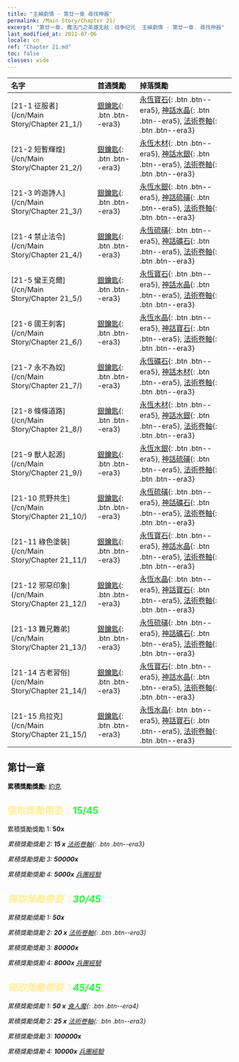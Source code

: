 ```yaml
---
title: "主線劇情 - 第廿一章 尋找神器"
permalink: /Main Story/Chapter 21/
excerpt: "第廿一章. 魔法门之英雄无敌：战争纪元  主線劇情 - 第廿一章. 尋找神器"
last_modified_at: 2021-07-06
locale: cn
ref: "Chapter 21.md"
toc: false
classes: wide
---
```


  | 名字 |  首通獎勵 | 掉落獎勵 |
  |:------------|:------------|:------------| 
  | [21-1 征服者](/cn/Main Story/Chapter 21_1/) | [銀鑰匙](/cn/Items/con_693/){: .btn .btn--era3} | [永恆寶石](/cn/Items/mat_72/){: .btn .btn--era5}, [神話水晶](/cn/Items/mat_66/){: .btn .btn--era5}, [法術卷軸](/cn/Items/con_694/){: .btn .btn--era3} |
  | [21-2 短暫輝煌](/cn/Main Story/Chapter 21_2/) | [銀鑰匙](/cn/Items/con_693/){: .btn .btn--era3} | [永恆木材](/cn/Items/mat_69/){: .btn .btn--era5}, [神話水銀](/cn/Items/mat_63/){: .btn .btn--era5}, [法術卷軸](/cn/Items/con_694/){: .btn .btn--era3} |
  | [21-3 吟遊詩人](/cn/Main Story/Chapter 21_3/) | [銀鑰匙](/cn/Items/con_693/){: .btn .btn--era3} | [永恆水銀](/cn/Items/mat_70/){: .btn .btn--era5}, [神話硫磺](/cn/Items/mat_64/){: .btn .btn--era5}, [法術卷軸](/cn/Items/con_694/){: .btn .btn--era3} |
  | [21-4 禁止法令](/cn/Main Story/Chapter 21_4/) | [銀鑰匙](/cn/Items/con_693/){: .btn .btn--era3} | [永恆硫磺](/cn/Items/mat_71/){: .btn .btn--era5}, [神話礦石](/cn/Items/mat_61/){: .btn .btn--era5}, [法術卷軸](/cn/Items/con_694/){: .btn .btn--era3} |
  | [21-5 蠻王克爾](/cn/Main Story/Chapter 21_5/) | [銀鑰匙](/cn/Items/con_693/){: .btn .btn--era3} | [永恆寶石](/cn/Items/mat_72/){: .btn .btn--era5}, [神話水晶](/cn/Items/mat_66/){: .btn .btn--era5}, [法術卷軸](/cn/Items/con_694/){: .btn .btn--era3} |
  | [21-6 國王刺客](/cn/Main Story/Chapter 21_6/) | [銀鑰匙](/cn/Items/con_693/){: .btn .btn--era3} | [永恆水晶](/cn/Items/mat_73/){: .btn .btn--era5}, [神話寶石](/cn/Items/mat_65/){: .btn .btn--era5}, [法術卷軸](/cn/Items/con_694/){: .btn .btn--era3} |
  | [21-7 永不為奴](/cn/Main Story/Chapter 21_7/) | [銀鑰匙](/cn/Items/con_693/){: .btn .btn--era3} | [永恆礦石](/cn/Items/mat_68/){: .btn .btn--era5}, [神話木材](/cn/Items/mat_62/){: .btn .btn--era5}, [法術卷軸](/cn/Items/con_694/){: .btn .btn--era3} |
  | [21-8 條條道路](/cn/Main Story/Chapter 21_8/) | [銀鑰匙](/cn/Items/con_693/){: .btn .btn--era3} | [永恆木材](/cn/Items/mat_69/){: .btn .btn--era5}, [神話水銀](/cn/Items/mat_63/){: .btn .btn--era5}, [法術卷軸](/cn/Items/con_694/){: .btn .btn--era3} |
  | [21-9 獸人起源](/cn/Main Story/Chapter 21_9/) | [銀鑰匙](/cn/Items/con_693/){: .btn .btn--era3} | [永恆水銀](/cn/Items/mat_70/){: .btn .btn--era5}, [神話硫磺](/cn/Items/mat_64/){: .btn .btn--era5}, [法術卷軸](/cn/Items/con_694/){: .btn .btn--era3} |
  | [21-10 荒野共生](/cn/Main Story/Chapter 21_10/) | [銀鑰匙](/cn/Items/con_693/){: .btn .btn--era3} | [永恆硫磺](/cn/Items/mat_71/){: .btn .btn--era5}, [神話礦石](/cn/Items/mat_61/){: .btn .btn--era5}, [法術卷軸](/cn/Items/con_694/){: .btn .btn--era3} |
  | [21-11 綠色塗裝](/cn/Main Story/Chapter 21_11/) | [銀鑰匙](/cn/Items/con_693/){: .btn .btn--era3} | [永恆寶石](/cn/Items/mat_72/){: .btn .btn--era5}, [神話水晶](/cn/Items/mat_66/){: .btn .btn--era5}, [法術卷軸](/cn/Items/con_694/){: .btn .btn--era3} |
  | [21-12 邪惡印象](/cn/Main Story/Chapter 21_12/) | [銀鑰匙](/cn/Items/con_693/){: .btn .btn--era3} | [永恆水晶](/cn/Items/mat_73/){: .btn .btn--era5}, [神話寶石](/cn/Items/mat_65/){: .btn .btn--era5}, [法術卷軸](/cn/Items/con_694/){: .btn .btn--era3} |
  | [21-13 難兄難弟](/cn/Main Story/Chapter 21_13/) | [銀鑰匙](/cn/Items/con_693/){: .btn .btn--era3} | [永恆硫磺](/cn/Items/mat_71/){: .btn .btn--era5}, [神話礦石](/cn/Items/mat_61/){: .btn .btn--era5}, [法術卷軸](/cn/Items/con_694/){: .btn .btn--era3} |
  | [21-14 古老習俗](/cn/Main Story/Chapter 21_14/) | [銀鑰匙](/cn/Items/con_693/){: .btn .btn--era3} | [永恆寶石](/cn/Items/mat_72/){: .btn .btn--era5}, [神話水晶](/cn/Items/mat_66/){: .btn .btn--era5}, [法術卷軸](/cn/Items/con_694/){: .btn .btn--era3} |
  | [21-15 烏拉克](/cn/Main Story/Chapter 21_15/) | [銀鑰匙](/cn/Items/con_693/){: .btn .btn--era3} | [永恆水晶](/cn/Items/mat_73/){: .btn .btn--era5}, [神話寶石](/cn/Items/mat_65/){: .btn .btn--era5}, [法術卷軸](/cn/Items/con_694/){: .btn .btn--era3} |


##  第廿一章

 **累積獎勵獎勵:** [約克](/cn/heroes/Yog/)



## <span style="color: #ffeea0">   領取獎勵需要：</span><span style="color: #27f73a">15/45</span>

 累積獎勵獎勵 1:  **50x** <i class="fas fa-gem"/>

 累積獎勵獎勵 2: **15 x** [法術卷軸](/cn/Items/con_694/){: .btn .btn--era3}

 累積獎勵獎勵 3:  **50000x** <i class="fas fa-coins"/>

 累積獎勵獎勵 4:  **5000x** [兵團經驗](/cn/Items/con_902/)



## <span style="color: #ffeea0">   領取獎勵需要：</span><span style="color: #27f73a">30/45</span>

 累積獎勵獎勵 1:  **50x** <i class="fas fa-gem"/>

 累積獎勵獎勵 2: **20 x** [法術卷軸](/cn/Items/con_694/){: .btn .btn--era3}

 累積獎勵獎勵 3:  **80000x** <i class="fas fa-coins"/>

 累積獎勵獎勵 4:  **8000x** [兵團經驗](/cn/Items/con_902/)



## <span style="color: #ffeea0">   領取獎勵需要：</span><span style="color: #27f73a">45/45</span>

 累積獎勵獎勵 1: **50 x** [食人魔](/cn/Items/unt_220/){: .btn .btn--era4}

 累積獎勵獎勵 2: **25 x** [法術卷軸](/cn/Items/con_694/){: .btn .btn--era3}

 累積獎勵獎勵 3:  **100000x** <i class="fas fa-coins"/>

 累積獎勵獎勵 4:  **10000x** [兵團經驗](/cn/Items/con_902/)

